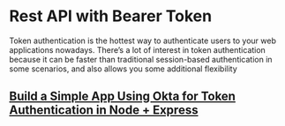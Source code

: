 # Rest API with Bearer Token

Token authentication is the hottest way to authenticate users to your web applications nowadays. There’s a lot of interest in token authentication because it can be faster than traditional session-based authentication in some scenarios, and also allows you some additional flexibility

[Build a Simple App Using Okta for Token Authentication in Node + Express]( https://developer.okta.com/)
---------


